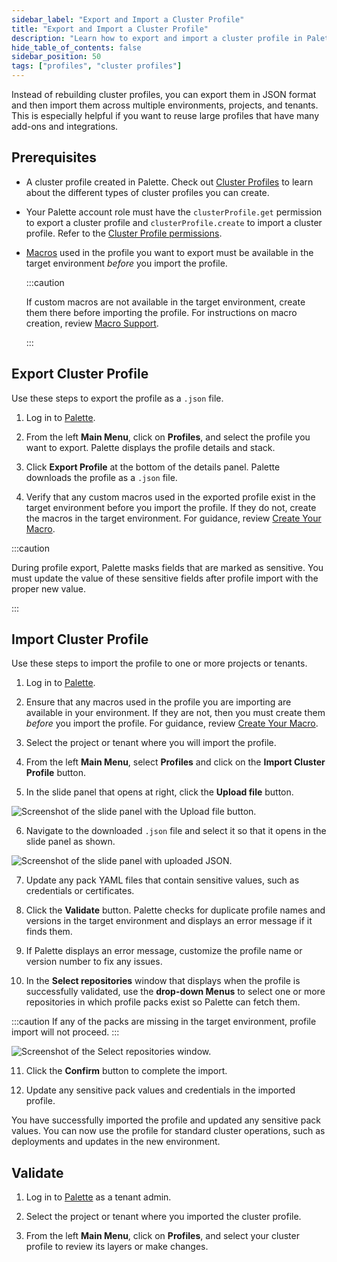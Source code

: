 ```yaml
---
sidebar_label: "Export and Import a Cluster Profile"
title: "Export and Import a Cluster Profile"
description: "Learn how to export and import a cluster profile in Palette."
hide_table_of_contents: false
sidebar_position: 50
tags: ["profiles", "cluster profiles"]
---
```



Instead of rebuilding cluster profiles, you can export them in JSON format and then import them across multiple environments, projects, and tenants. This is especially helpful if you want to reuse large profiles that have many add-ons and integrations.

## Prerequisites

- A cluster profile created in Palette. Check out [Cluster Profiles](cluster-profiles.md) to learn about the different types of cluster profiles you can create.

- Your Palette account role must have the `clusterProfile.get` permission to export a cluster profile and `clusterProfile.create` to import a cluster profile. Refer to the [Cluster Profile permissions](../../user-management/palette-rbac/project-scope-roles-permissions.md#cluster-profile-admin).

- [Macros](../../registries-and-packs/pack-constraints.md#pack-macros) used in the profile you want to export must be available in the target environment *before* you import the profile. 

  :::caution

  If custom macros are not available in the target environment, create them there before importing the profile. For instructions on macro creation, review [Macro Support](../../clusters/cluster-management/macros.md#create-your-macro).

  :::


## Export Cluster Profile

Use these steps to export the profile as a `.json` file. 

1. Log in to [Palette](https://console.spectrocloud.com).

2. From the left **Main Menu**, click on **Profiles**, and select the profile you want to export. Palette displays the profile details and stack.

3. Click **Export Profile** at the bottom of the details panel. Palette downloads the profile as a `.json` file.

4. Verify that any custom macros used in the exported profile exist in the target environment before you import the profile. If they do not, create the macros in the target environment. For guidance, review [Create Your Macro](../../clusters/cluster-management/macros.md#create-your-macro).

:::caution

During profile export, Palette masks fields that are marked as sensitive. You must update the value of these sensitive fields after profile import with the proper new value.

:::


## Import Cluster Profile

Use these steps to import the profile to one or more projects or tenants.

1. Log in to [Palette](https://console.spectrocloud.com).

2. Ensure that any macros used in the profile you are importing are available in your environment. If they are not, then you must create them *before* you import the profile. For guidance, review [Create Your Macro](../../clusters/cluster-management/macros.md#create-your-macro).

3. Select the project or tenant where you will import the profile.

4. From the left **Main Menu**, select **Profiles** and click on the **Import Cluster Profile** button.

5. In the slide panel that opens at right, click the **Upload file** button. 

![Screenshot of the slide panel with the Upload file button.](/profiles_cluster-profiles_upload-json.png)

6. Navigate to the downloaded `.json` file and select it so that it opens in the slide panel as shown.

![Screenshot of the slide panel with uploaded JSON.](/profiles_cluster-profiles_json-to-import.png)

7. Update any pack YAML files that contain sensitive values, such as credentials or certificates.

8. Click the **Validate** button. Palette checks for duplicate profile names and versions in the target environment and displays an error message if it finds them. 

9. If Palette displays an error message, customize the profile name or version number to fix any issues. 

10. In the **Select repositories** window that displays when the profile is successfully validated, use the **drop-down Menus** to select one or more repositories in which profile packs exist so Palette can fetch them.

  :::caution
  If any of the packs are missing in the target environment, profile import will not proceed.
  :::

![Screenshot of the Select repositories window.](/profiles_cluster-profiles_import-select-repos.png)

11. Click the **Confirm** button to complete the import.

12. Update any sensitive pack values and credentials in the imported profile.

You have successfully imported the profile and updated any sensitive pack values. You can now use the profile for standard cluster operations, such as deployments and updates in the new environment.

## Validate

1. Log in to [Palette](https://console.spectrocloud.com) as a tenant admin.

2. Select the project or tenant where you imported the cluster profile.

3. From the left **Main Menu**, click on **Profiles**, and select your cluster profile to review its layers or make changes.

